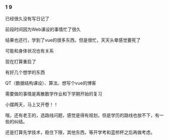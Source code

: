 ### 1 9

已经很久没有写日记了

前段时间因为Web课设的事情忙了很久

结果也还行，学到了vue的很多东西，但是很忙，天天头晕感觉要死了

可能和身体状况也有关系

现在打算重启了

有好几个想学的东西

QT（数据结构课设）、算法、想写个vue的博客

需要做的事情是离散数学作业和下学期开始的复习

小摆两天，马上又开卷！！

哦，还有老王的，选路线问题，感觉是得有规划，但是学历的路线也放不下，有一些的纠结。

还是打算先学技术，稳住下限，其他东西，等开学考和蓝桥杯之后再做考虑。


